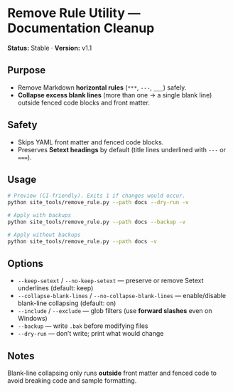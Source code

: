 # Remove Rule Utility — Documentation Cleanup

**Status:** Stable · **Version:** v1.1

## Purpose
- Remove Markdown **horizontal rules** (`***`, `---`, `___`) safely.
- **Collapse excess blank lines** (more than one → a single blank line) outside fenced code blocks and front matter.

## Safety
- Skips YAML front matter and fenced code blocks.
- Preserves **Setext headings** by default (title lines underlined with `---` or `===`).

## Usage
```bash
# Preview (CI-friendly). Exits 1 if changes would occur.
python site_tools/remove_rule.py --path docs --dry-run -v

# Apply with backups
python site_tools/remove_rule.py --path docs --backup -v

# Apply without backups
python site_tools/remove_rule.py --path docs -v
```

## Options
- `--keep-setext` / `--no-keep-setext` — preserve or remove Setext underlines (default: keep)
- `--collapse-blank-lines` / `--no-collapse-blank-lines` — enable/disable blank-line collapsing (default: on)
- `--include` / `--exclude` — glob filters (use **forward slashes** even on Windows)
- `--backup` — write `.bak` before modifying files
- `--dry-run` — don’t write; print what would change

## Notes
Blank-line collapsing only runs **outside** front matter and fenced code to avoid breaking code and sample formatting.
